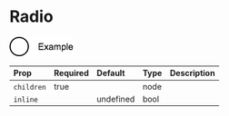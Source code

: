Radio
=====

![Component Image](./docs/Radio.png)


Prop | Required | Default | Type | Description
:--- | :------- | :------ | :--- | :----------
 `children` | true |  | node | 
 `inline` |  | undefined | bool | 


